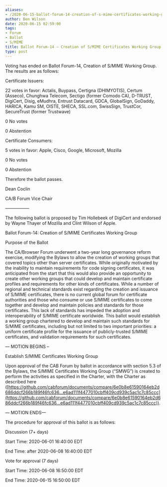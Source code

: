 ```yaml
---
aliases:
- /2020-06-15-ballot-forum-14-creation-of-s-mime-certificates-working-group-v2/
author: Ben Wilson
date: 2020-06-15 02:59:00
tags:
- Forum
- Ballot
- S/MIME
title: Ballot Forum-14 – Creation of S/MIME Certificates Working Group v2
type: post
---
```


Voting has ended on Ballot Forum-14, Creation of S/MIME Working Group. The results are as follows:

Certificate Issuers:

22 votes in favor: Actalis, Buypass, Certigna (DHIMYOTIS), Certum (Asseco), Chunghwa Telecom, Sectigo (former Comodo CA), D-TRUST, DigiCert, Disig, eMudhra, Entrust Datacard, GDCA, GlobalSign, GoDaddy, HARICA, Kamu SM, OISTE, SHECA, SSL.com, SwissSign, TrustCor, SecureTrust (former Trustwave)

0 No votes

0 Abstention

Certificate Consumers:

5 votes in favor: Apple, Cisco, Google, Microsoft, Mozilla

0 No votes

0 Abstention

Therefore the ballot passes.

Dean Coclin

CA/B Forum Vice Chair

—————–

The following ballot is proposed by Tim Hollebeek of DigiCert and endorsed by Wayne Thayer of Mozilla and Clint Wilson of Apple.

Ballot Forum-14: Creation of S/MIME Certificates Working Group

Purpose of the Ballot

The CA/Browser Forum underwent a two-year long governance reform exercise, modifying the Bylaws to allow the creation of working groups that covered topics other than server certificates. While originally motivated by the inability to maintain requirements for code signing certificates, it was anticipated from the start that this would also provide an opportunity to create other working groups that could develop and maintain certificate profiles and requirements for other kinds of certificates. While a number of regional and technical standards exist regarding the creation and issuance of S/MIME certificates, there is no current global forum for certificate authorities and those who consume or use S/MIME certificates to come together and develop and maintain policies and standards for those certificates. This lack of standards has impeded the adoption and interoperability of S/MIME certificate worldwide. This ballot would establish a working group chartered to develop and maintain such standards for S/MIME certificates, including but not limited to two important priorities: a uniform certificate profile for the issuance of publicly-trusted S/MIME certificates, and validation requirements for such certificates.

— MOTION BEGINS –

Establish S/MIME Certificates Working Group

Upon approval of the CAB Forum by ballot in accordance with section 5.3 of the Bylaws, the S/MIME Certificates Working Group (“SMWG”) is created to perform the activities as specified in the Charter, with the Charter as described here ([https://github.com/cabforum/documents/compare/6e0b8e61590164eb2d686ddcf266b189f46fc636…e6ad111f4477010cbff409cd939c5ac1c7c85ccc](https://github.com/cabforum/documents/compare/6e0b8e61590164eb2d686ddcf266b189f46fc636...e6ad111f4477010cbff409cd939c5ac1c7c85ccc)).

— MOTION ENDS—

The procedure for approval of this ballot is as follows:

Discussion (7+ days)

Start Time: 2020-06-01 16:40:00 EDT

End Time: after 2020-06-08 16:40:00 EDT

Vote for approval (7 days)

Start Time: 2020-06-08 16:50:00 EDT

End Time: 2020-06-15 16:50:00 EDT